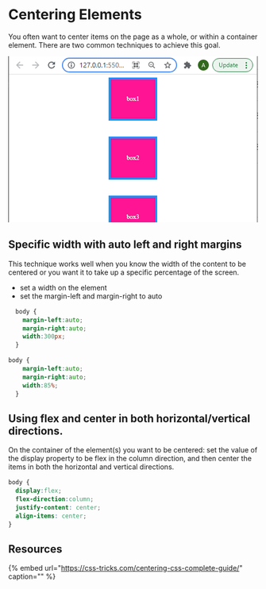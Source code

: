 # Centering Elements

You often want to center items on the page as a whole, or within a container element. There are two common techniques to achieve this goal.

![](../.gitbook/assets/image%20%28257%29.png)

## Specific width with auto left and right margins

This technique works well when you know the width of the content to be centered or you want it to take up a specific percentage of the screen.

* set a width on the element
* set the margin-left and margin-right to auto

```css
  body {
    margin-left:auto;
    margin-right:auto;
    width:300px;
  }
```

```css
body {
    margin-left:auto;
    margin-right:auto;
    width:85%;
  }
```

## Using flex and center in both horizontal/vertical directions.

On the container of the element\(s\) you want to be centered: set the value of the display property to be flex in the column direction, and then center the items in both the horizontal and vertical directions.

```css
body {
  display:flex;
  flex-direction:column;
  justify-content: center;
  align-items: center;
}
```

## Resources

{% embed url="https://css-tricks.com/centering-css-complete-guide/" caption="" %}

